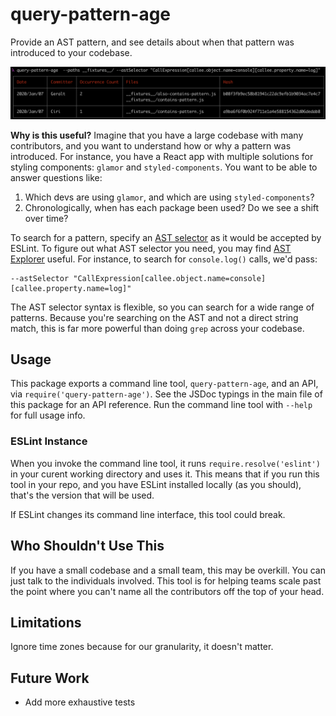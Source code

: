 # query-pattern-age
Provide an AST pattern, and see details about when that pattern was introduced to your codebase.

![](./demo.png)

**Why is this useful?** Imagine that you have a large codebase with many contributors, and you want to understand how or why a pattern was introduced. For instance, you have a React app with multiple solutions for styling components: `glamor` and `styled-components`. You want to be able to answer questions like:

1. Which devs are using `glamor`, and which are using `styled-components`?
1. Chronologically, when has each package been used? Do we see a shift over time?

To search for a pattern, specify an [AST selector](https://eslint.org/docs/developer-guide/selectors) as it would be accepted by ESLint. To figure out what AST selector you need, you may find [AST Explorer](https://astexplorer.net/) useful. For instance, to search for `console.log()` calls, we'd pass:

```
--astSelector "CallExpression[callee.object.name=console][callee.property.name=log]"
```

The AST selector syntax is flexible, so you can search for a wide range of patterns. Because you're searching on the AST and not a direct string match, this is far more powerful than doing `grep` across your codebase.

## Usage
This package exports a command line tool, `query-pattern-age`, and an API, via `require('query-pattern-age')`. See the JSDoc typings in the main file of this package for an API reference. Run the command line tool with `--help` for full usage info.

### ESLint Instance
When you invoke the command line tool, it runs `require.resolve('eslint')` in your curent working directory and uses it. This means that if you run this tool in your repo, and you have ESLint installed locally (as you should), that's the version that will be used.

If ESLint changes its command line interface, this tool could break.

## Who Shouldn't Use This
If you have a small codebase and a small team, this may be overkill. You can just talk to the individuals involved. This tool is for helping teams scale past the point where you can't name all the contributors off the top of your head.

## Limitations
Ignore time zones because for our granularity, it doesn't matter.

## Future Work
* Add more exhaustive tests
